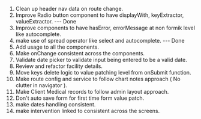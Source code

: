 1. Clean up header nav data on route change.
2. Improve Radio button component to have displayWith, keyExtractor, valueExtractor. --- Done
3. Improve components to have hasError, errorMessage at non formik level like autocomplete.
4. make use of spread operator like select and autocomplete. --- Done
5. Add usage to all the components.
6. Make onChange consistent across the components.
7. Validate date picker to validate input being entered to be a valid date.
8. Review and refactor facility details.
9. Move keys delete logic to value patching level from onSubmit function.
10. Make route config and service to follow chart notes approach ( No clutter in navigator ).
11. Make Client Medical records to follow admin layout approach.
12. Don't auto save form for first time form value patch.
13. make dates handling consistent.
14. make intervention linked to consistent across the screens.
